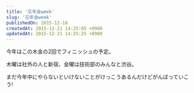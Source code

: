 ```yaml
---
title: '忘年会week'
slug: '忘年会week'
publishedOn: 2015-12-18
createdAt: 2015-12-21 14:25:05 +0900
updatedAt: 2015-12-21 14:25:25 +0900
---
```

今年はこの木金の2回でフィニッシュの予定。

木曜は社外の人と新宿、金曜は技術部のみんなと渋谷。

まだ今年中にやらないといけないことがけっこうあるんだけどがんばっていこう!
